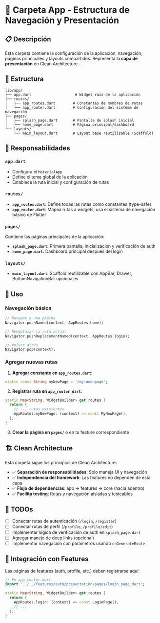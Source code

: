 # 📱 Carpeta App - Estructura de Navegación y Presentación

## 📋 Descripción

Esta carpeta contiene la configuración de la aplicación, navegación, páginas principales y layouts compartidos. Representa la **capa de presentación** en Clean Architecture.

## 📁 Estructura

```
lib/app/
├── app.dart                    # Widget raíz de la aplicación
├── routes/
│   ├── app_routes.dart        # Constantes de nombres de rutas
│   └── app_router.dart        # Configuración del sistema de navegación
├── pages/
│   ├── splash_page.dart       # Pantalla de splash inicial
│   └── home_page.dart         # Página principal/dashboard
└── layouts/
    └── main_layout.dart       # Layout base reutilizable (Scaffold)
```

## 🎯 Responsabilidades

### `app.dart`
- Configura el `MaterialApp`
- Define el tema global de la aplicación
- Establece la ruta inicial y configuración de rutas

### `routes/`
- **`app_routes.dart`**: Define todas las rutas como constantes (type-safe)
- **`app_router.dart`**: Mapea rutas a widgets, usa el sistema de navegación básico de Flutter

### `pages/`
Contiene las páginas principales de la aplicación:
- **`splash_page.dart`**: Primera pantalla, inicialización y verificación de auth
- **`home_page.dart`**: Dashboard principal después del login

### `layouts/`
- **`main_layout.dart`**: Scaffold reutilizable con AppBar, Drawer, BottomNavigationBar opcionales

## 🚀 Uso

### Navegación básica

```dart
// Navegar a una página
Navigator.pushNamed(context, AppRoutes.home);

// Reemplazar la ruta actual
Navigator.pushReplacementNamed(context, AppRoutes.login);

// Volver atrás
Navigator.pop(context);
```

### Agregar nuevas rutas

1. **Agregar constante en `app_routes.dart`**:
```dart
static const String myNewPage = '/my-new-page';
```

2. **Registrar ruta en `app_router.dart`**:
```dart
static Map<String, WidgetBuilder> get routes {
  return {
    // ... rutas existentes
    AppRoutes.myNewPage: (context) => const MyNewPage(),
  };
}
```

3. **Crear la página en `pages/`** o en tu feature correspondiente

## 🏗️ Clean Architecture

Esta carpeta sigue los principios de Clean Architecture:

- ✅ **Separación de responsabilidades**: Solo maneja UI y navegación
- ✅ **Independencia del framework**: Las features no dependen de esta capa
- ✅ **Flujo de dependencias**: app → features → core (hacia adentro)
- ✅ **Facilita testing**: Rutas y navegación aisladas y testeables

## 📝 TODOs

- [ ] Conectar rutas de autenticación (`/login`, `/register`)
- [ ] Conectar rutas de perfil (`/profile`, `/profile/edit`)
- [ ] Implementar lógica de verificación de auth en `splash_page.dart`
- [ ] Agregar manejo de deep links (opcional)
- [ ] Implementar navegación con parámetros usando `onGenerateRoute`

## 🔗 Integración con Features

Las páginas de features (auth, profile, etc.) deben registrarse aquí:

```dart
// En app_router.dart
import '../../features/auth/presentation/pages/login_page.dart';

static Map<String, WidgetBuilder> get routes {
  return {
    AppRoutes.login: (context) => const LoginPage(),
    // ...
  };
}
```
